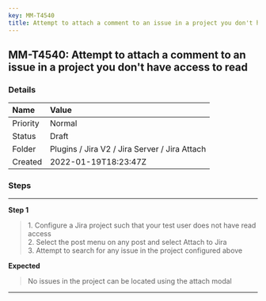 ```yaml
---
key: MM-T4540
title: Attempt to attach a comment to an issue in a project you don't have access to read
---
```


## MM-T4540: Attempt to attach a comment to an issue in a project you don't have access to read

### Details

| Name     | Value                                         |
| :------- | :-------------------------------------------- |
| Priority | Normal                                        |
| Status   | Draft                                         |
| Folder   | Plugins / Jira V2 / Jira Server / Jira Attach |
| Created  | 2022-01-19T18:23:47Z                          |

### Steps

<hr/>

**Step 1**

> <article>1. Configure a Jira project such that your test user does not have read access<br />2. Select the post menu on any post and select Attach to Jira<br />3. Attempt to search for any issue in the project configured above</article>

**Expected**

> <article>No issues in the project can be located using the attach modal</article>

<hr/>
